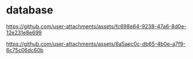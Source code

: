 # database




https://github.com/user-attachments/assets/fc698e64-9238-47a6-8d0e-12e231e8e699




https://github.com/user-attachments/assets/6a5aec0c-db65-4b0e-a7f9-6c75c06dc60b

